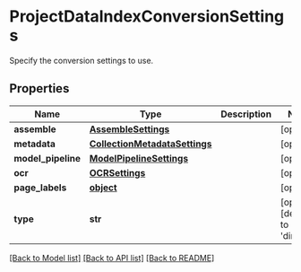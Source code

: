 # ProjectDataIndexConversionSettings

Specify the conversion settings to use.
## Properties
Name | Type | Description | Notes
------------ | ------------- | ------------- | -------------
**assemble** | [**AssembleSettings**](AssembleSettings.md) |  | [optional] 
**metadata** | [**CollectionMetadataSettings**](CollectionMetadataSettings.md) |  | [optional] 
**model_pipeline** | [**ModelPipelineSettings**](ModelPipelineSettings.md) |  | [optional] 
**ocr** | [**OCRSettings**](OCRSettings.md) |  | [optional] 
**page_labels** | [**object**](.md) |  | [optional] 
**type** | **str** |  | [optional] [default to 'direct']

[[Back to Model list]](../README.md#documentation-for-models) [[Back to API list]](../README.md#documentation-for-api-endpoints) [[Back to README]](../README.md)


